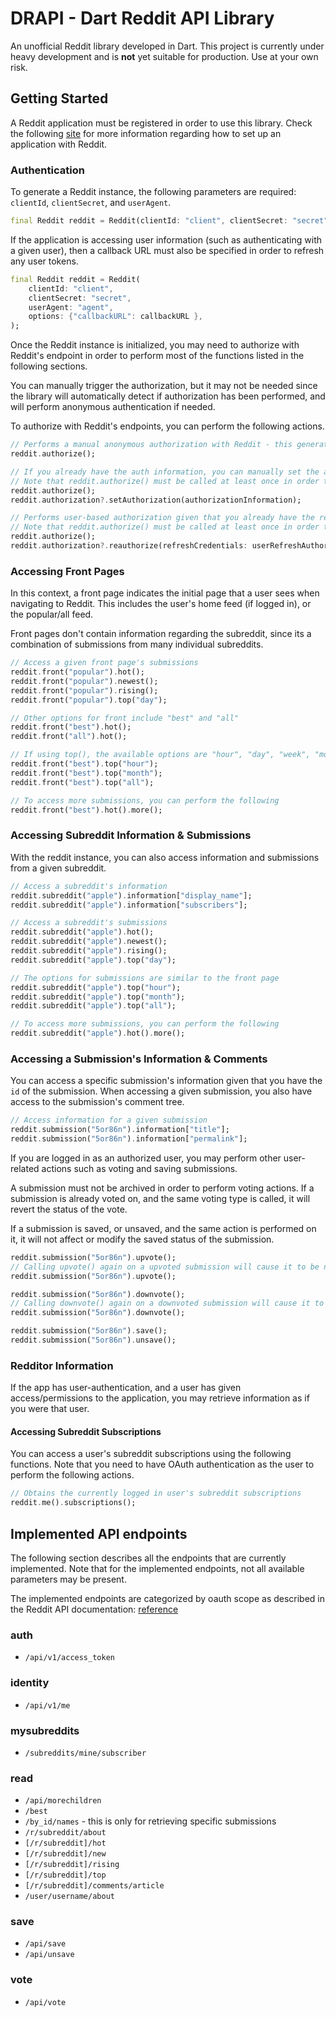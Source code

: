 # DRAPI - Dart Reddit API Library
An unofficial Reddit library developed in Dart. This project is currently under heavy development and is **not** yet suitable for production. Use at your own risk.

## Getting Started
A Reddit application must be registered in order to use this library. Check the following [site](https://github.com/reddit-archive/reddit/wiki/OAuth2) for more information regarding how to set up an application with Reddit.

### Authentication

To generate a Reddit instance, the following parameters are required: `clientId`, `clientSecret`, and `userAgent`.
```dart
final Reddit reddit = Reddit(clientId: "client", clientSecret: "secret", userAgent: "agent");
```

If the application is accessing user information (such as authenticating with a given user), then a callback URL must also be specified in order to refresh any user tokens.

```dart
final Reddit reddit = Reddit(
    clientId: "client",
    clientSecret: "secret",
    userAgent: "agent",
    options: {"callbackURL": callbackURL },
);
```

Once the Reddit instance is initialized, you may need to authorize with Reddit's endpoint in order to perform most of the functions listed in the following sections.

You can manually trigger the authorization, but it may not be needed since the library will automatically detect if authorization has been performed, and will perform anonymous authentication if needed.

To authorize with Reddit's endpoints, you can perform the following actions.
```dart
// Performs a manual anonymous authorization with Reddit - this generates the access_token needed for calls to the OAuth endpoints.
reddit.authorize();

// If you already have the auth information, you can manually set the auth information.
// Note that reddit.authorize() must be called at least once in order to set the auth information.
reddit.authorize();
reddit.authorization?.setAuthorization(authorizationInformation);

// Performs user-based authorization given that you already have the refresh_token of the user. 
// Note that reddit.authorize() must be called at least once in order to set the auth information.
reddit.authorize();
reddit.authorization?.reauthorize(refreshCredentials: userRefreshAuthorizationMap);
```

### Accessing Front Pages
In this context, a front page indicates the initial page that a user sees when navigating to Reddit. This includes the user's home feed (if logged in), or the popular/all feed.

Front pages don't contain information regarding the subreddit, since its a combination of submissions from many individual subreddits.

```dart
// Access a given front page's submissions
reddit.front("popular").hot();
reddit.front("popular").newest();
reddit.front("popular").rising();
reddit.front("popular").top("day");

// Other options for front include "best" and "all"
reddit.front("best").hot();
reddit.front("all").hot();

// If using top(), the available options are "hour", "day", "week", "month", "year", and "all"
reddit.front("best").top("hour");
reddit.front("best").top("month");
reddit.front("best").top("all");

// To access more submissions, you can perform the following
reddit.front("best").hot().more();
```

### Accessing Subreddit Information & Submissions
With the reddit instance, you can also access information and submissions from a given subreddit.
```dart
// Access a subreddit's information
reddit.subreddit("apple").information["display_name"];
reddit.subreddit("apple").information["subscribers"];

// Access a subreddit's submissions
reddit.subreddit("apple").hot();
reddit.subreddit("apple").newest();
reddit.subreddit("apple").rising();
reddit.subreddit("apple").top("day");

// The options for submissions are similar to the front page
reddit.subreddit("apple").top("hour");
reddit.subreddit("apple").top("month");
reddit.subreddit("apple").top("all");

// To access more submissions, you can perform the following
reddit.subreddit("apple").hot().more();
```

### Accessing a Submission's Information & Comments
You can access a specific submission's information given that you have the `id` of the submission. When accessing a given submission, you also have access to the submission's comment tree.
```dart
// Access information for a given submission
reddit.submission("5or86n").information["title"];
reddit.submission("5or86n").information["permalink"];
```

If you are logged in as an authorized user, you may perform other user-related actions such as voting and saving submissions.

A submission must not be archived in order to perform voting actions. If a submission is already voted on, and the same voting type is called, it will revert the status of the vote.

If a submission is saved, or unsaved, and the same action is performed on it, it will not affect or modify the saved status of the submission.
```dart
reddit.submission("5or86n").upvote();
// Calling upvote() again on a upvoted submission will cause it to be neutral
reddit.submission("5or86n").upvote();

reddit.submission("5or86n").downvote();
// Calling downvote() again on a downvoted submission will cause it to be neutral
reddit.submission("5or86n").downvote();

reddit.submission("5or86n").save();
reddit.submission("5or86n").unsave();
```

### Redditor Information
If the app has user-authentication, and a user has given access/permissions to the application, you may retrieve information as if you were that user.

#### Accessing Subreddit Subscriptions
You can access a user's subreddit subscriptions using the following functions. Note that you need to have OAuth authentication as the user to perform the following actions.

```dart
// Obtains the currently logged in user's subreddit subscriptions
reddit.me().subscriptions();
```

## Implemented API endpoints
The following section describes all the endpoints that are currently implemented. Note that for the implemented endpoints, not all available parameters may be present.

The implemented endpoints are categorized by oauth scope as described in the Reddit API documentation: [reference](https://www.reddit.com/dev/api/oauth)

### auth
- `/api/v1/access_token`

### identity
- `/api/v1/me`

### mysubreddits
- `/subreddits/mine/subscriber`

### read
- `/api/morechildren`
- `/best`
- `/by_id/names` - this is only for retrieving specific submissions
- `/r/subreddit/about`
- `[/r/subreddit]/hot`
- `[/r/subreddit]/new`
- `[/r/subreddit]/rising`
- `[/r/subreddit]/top`
- `[/r/subreddit]/comments/article`
- `/user/username/about`

### save
- `/api/save`
- `/api/unsave`

### vote
- `/api/vote`


